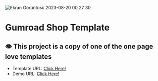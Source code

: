 ![Ekran Görüntüsü 2023-08-20 00 27 30](https://github.com/xleyzor/onepagelove-templates-copy/assets/122406455/2faca141-8344-448b-ae5d-d3d9f01d1b2a)


<h1>
  Gumroad Shop Template
</h1>
<h2>👁️ This project is a copy of one of the one page love templates</h2>

<ul>
  <li>
    Template URL: <a href="https://onepagelove.com/gumroad-shop">Click Here!</a>
  </li>
    <li>
    Demo URL: <a href="https://onepagelove-templates-copy.vercel.app/">Click Here!</a>
  </li>
</ul>


